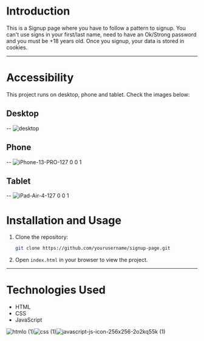 <h1>Introduction</h1>

This is a Signup page where you have to follow a pattern to signup. You can't use signs in your first/last name, need to have an Ok/Strong password and you must be +18 years old.
Once you signup, your data is stored in cookies.

---

<h1>Accessibility</h1>

This project runs on desktop, phone and tablet. Check the images below:

<h2>Desktop</h2>

-- ![desktop](https://github.com/user-attachments/assets/6e753018-7881-4e4c-a318-1614ee7cac88)

<h2>Phone</h2>

-- ![iPhone-13-PRO-127 0 0 1](https://github.com/user-attachments/assets/7e94c5ea-4cb7-465b-81bf-46bc43242791)

<h2>Tablet</h2>

-- ![iPad-Air-4-127 0 0 1](https://github.com/user-attachments/assets/319b0328-08bb-4612-91d9-05ba00e01e86)

<h1>Installation and Usage</h1>

1. Clone the repository:
    ```sh
    git clone https://github.com/yourusername/signup-page.git
    ```
2. Open `index.html` in your browser to view the project.

---

<h1>Technologies Used</h1>

- HTML
- CSS
- JavaScript

![htmlo (1)](https://github.com/user-attachments/assets/4dad1fb2-a7a2-4e50-949d-2c2ba7c4e562)![css (1)](https://github.com/user-attachments/assets/b0406f12-7729-4d55-ba67-8880e25882b3)![javascript-js-icon-256x256-2o2kq55k (1)](https://github.com/user-attachments/assets/fa4b9071-3de2-4199-b64a-714142fc8d88)




